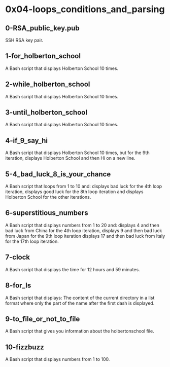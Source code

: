 # 0x04-loops_conditions_and_parsing
## 0-RSA_public_key.pub
SSH RSA key pair.
## 1-for_holberton_school
A Bash script that displays Holberton School 10 times.
## 2-while_holberton_school
A Bash script that displays Holberton School 10 times.
## 3-until_holberton_school
A Bash script that displays Holberton School 10 times.
## 4-if_9_say_hi
A Bash script that displays Holberton School 10 times, but for the 9th iteration, displays Holberton School and then Hi on a new line.
## 5-4_bad_luck_8_is_your_chance
A Bash script that loops from 1 to 10 and: displays bad luck for the 4th loop iteration, displays good luck for the 8th loop iteration and displays Holberton School for the other iterations.	
## 6-superstitious_numbers
A Bash script that displays numbers from 1 to 20 and: displays 4 and then bad luck from China for the 4th loop iteration, displays 9 and then bad luck from Japan for the 9th loop iteration displays 17 and then bad luck from Italy for the 17th loop iteration.
## 7-clock
A Bash script that displays the time for 12 hours and 59 minutes.
## 8-for_ls
A Bash script that displays: The content of the current directory in a list format where only the part of the name after the first dash is displayed.
## 9-to_file_or_not_to_file
A Bash script that gives you information about the holbertonschool file.
## 10-fizzbuzz
A Bash script that displays numbers from 1 to 100.
